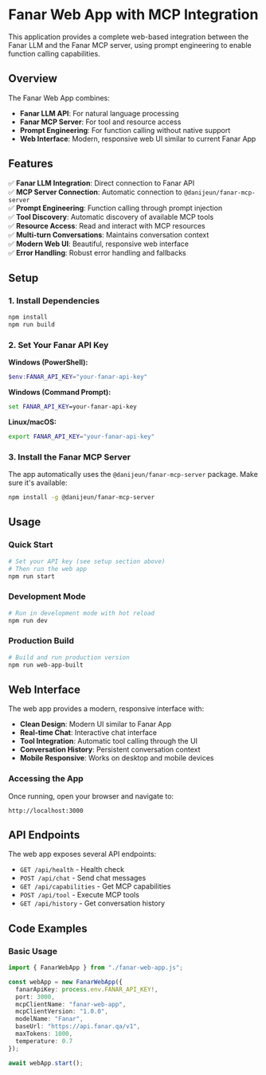 # Fanar Web App with MCP Integration

This application provides a complete web-based integration between the Fanar LLM and the Fanar MCP server, using prompt engineering to enable function calling capabilities.

## Overview

The Fanar Web App combines:
- **Fanar LLM API**: For natural language processing
- **Fanar MCP Server**: For tool and resource access
- **Prompt Engineering**: For function calling without native support
- **Web Interface**: Modern, responsive web UI similar to current Fanar App

## Features

✅ **Fanar LLM Integration**: Direct connection to Fanar API  
✅ **MCP Server Connection**: Automatic connection to `@danijeun/fanar-mcp-server`  
✅ **Prompt Engineering**: Function calling through prompt injection  
✅ **Tool Discovery**: Automatic discovery of available MCP tools  
✅ **Resource Access**: Read and interact with MCP resources  
✅ **Multi-turn Conversations**: Maintains conversation context  
✅ **Modern Web UI**: Beautiful, responsive web interface  
✅ **Error Handling**: Robust error handling and fallbacks  

## Setup

### 1. Install Dependencies

```bash
npm install
npm run build
```

### 2. Set Your Fanar API Key

**Windows (PowerShell):**
```powershell
$env:FANAR_API_KEY="your-fanar-api-key"
```

**Windows (Command Prompt):**
```cmd
set FANAR_API_KEY=your-fanar-api-key
```

**Linux/macOS:**
```bash
export FANAR_API_KEY="your-fanar-api-key"
```

### 3. Install the Fanar MCP Server

The app automatically uses the `@danijeun/fanar-mcp-server` package. Make sure it's available:

```bash
npm install -g @danijeun/fanar-mcp-server
```

## Usage

### Quick Start

```bash
# Set your API key (see setup section above)
# Then run the web app
npm run start
```

### Development Mode

```bash
# Run in development mode with hot reload
npm run dev
```

### Production Build

```bash
# Build and run production version
npm run web-app-built
```

## Web Interface

The web app provides a modern, responsive interface with:

- **Clean Design**: Modern UI similar to Fanar App
- **Real-time Chat**: Interactive chat interface
- **Tool Integration**: Automatic tool calling through the UI
- **Conversation History**: Persistent conversation context
- **Mobile Responsive**: Works on desktop and mobile devices

### Accessing the App

Once running, open your browser and navigate to:
```
http://localhost:3000
```

## API Endpoints

The web app exposes several API endpoints:

- `GET /api/health` - Health check
- `POST /api/chat` - Send chat messages
- `GET /api/capabilities` - Get MCP capabilities
- `POST /api/tool` - Execute MCP tools
- `GET /api/history` - Get conversation history

## Code Examples

### Basic Usage

```typescript
import { FanarWebApp } from "./fanar-web-app.js";

const webApp = new FanarWebApp({
  fanarApiKey: process.env.FANAR_API_KEY!,
  port: 3000,
  mcpClientName: "fanar-web-app",
  mcpClientVersion: "1.0.0",
  modelName: "Fanar",
  baseUrl: "https://api.fanar.qa/v1",
  maxTokens: 1000,
  temperature: 0.7
});

await webApp.start();
``` 
